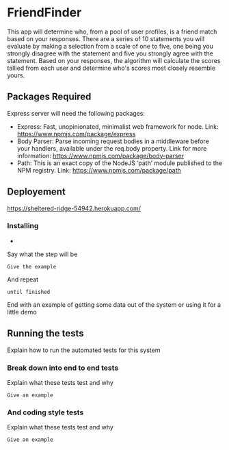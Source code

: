 # FriendFinder

This app will determine who, from a pool of user profiles, is a friend match based on your responses. There are a series of 10 statements you will evaluate by making a selection from a scale of one to five, one being you strongly disagree with the statement and five you strongly agree with the statement. Based on your responses, the algorithm will calculate the scores tallied from each user and determine who's scores most closely resemble yours.

## Packages Required
Express server will need the following packages:
* Express: Fast, unopinionated, minimalist web framework for node. Link: https://www.npmjs.com/package/express
* Body Parser: Parse incoming request bodies in a middleware before your handlers, available under the req.body property. Link for more information: https://www.npmjs.com/package/body-parser
* Path: This is an exact copy of the NodeJS ’path’ module published to the NPM registry. Link: https://www.npmjs.com/package/path

## Deployement
https://sheltered-ridge-54942.herokuapp.com/

### Installing

* 

Say what the step will be

```
Give the example
```

And repeat

```
until finished
```

End with an example of getting some data out of the system or using it for a little demo

## Running the tests

Explain how to run the automated tests for this system

### Break down into end to end tests

Explain what these tests test and why

```
Give an example
```

### And coding style tests

Explain what these tests test and why

```
Give an example
```

